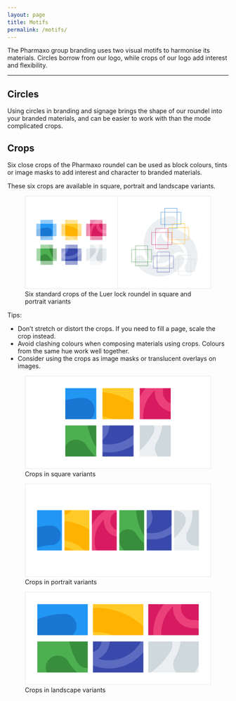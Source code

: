 ```yaml
---
layout: page
title: Motifs
permalink: /motifs/
---
```


<p class="docs-text--large">The Pharmaxo group branding uses two visual motifs to harmonise its materials. Circles borrow from our logo, while crops of our logo add interest and flexibility.</p>

---

## Circles

Using circles in branding and signage brings the shape of our roundel into your branded materials, and can be easier to work with than the mode complicated crops.

## Crops

Six close crops of the Pharmaxo roundel can be used as block colours, tints or image masks to add interest and character to branded materials.

These six crops are available in square, portrait and landscape variants.

<figure>
    <img src="/images/crops.png">
    <figcaption>Six standard crops of the Luer lock roundel in square and portrait variants</figcaption>
</figure>

Tips:

* Don’t stretch or distort the crops. If you need to fill a page, scale the crop instead.
* Avoid clashing colours when composing materials using crops. Colours from the same hue work well together.
* Consider using the crops as image masks or translucent overlays on images.

<figure>
    <img src="/images/crops-square.png">
    <figcaption>Crops in square variants</figcaption>
</figure>

<figure>
    <img src="/images/crops-portrait.png">
    <figcaption>Crops in portrait variants</figcaption>
</figure>

<figure>
    <img src="/images/crops-landscape.png">
    <figcaption>Crops in landscape variants</figcaption>
</figure>